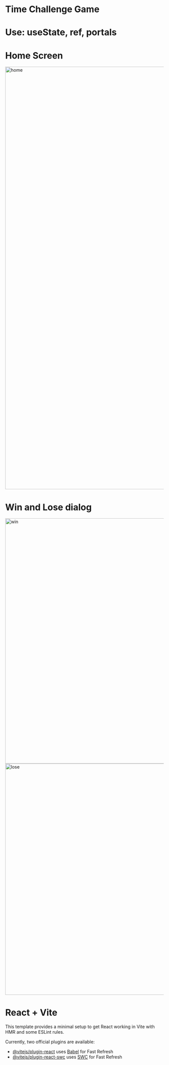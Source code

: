# Time Challenge Game

# Use: useState, ref, portals
# Home Screen
<img width="1339" alt="home" src="https://github.com/user-attachments/assets/e6e96af4-870d-47bb-9911-fe0d863fe8d5" />

# Win and Lose dialog
<img width="777" alt="win" src="https://github.com/user-attachments/assets/7ae307ed-fab3-4f43-845b-bdf3e34ecb51" />
<img width="733" alt="lose" src="https://github.com/user-attachments/assets/b06f8c7d-7bbb-42f9-98de-22036adc09f9" />

# React + Vite

This template provides a minimal setup to get React working in Vite with HMR and some ESLint rules.

Currently, two official plugins are available:

- [@vitejs/plugin-react](https://github.com/vitejs/vite-plugin-react/blob/main/packages/plugin-react/README.md) uses [Babel](https://babeljs.io/) for Fast Refresh
- [@vitejs/plugin-react-swc](https://github.com/vitejs/vite-plugin-react-swc) uses [SWC](https://swc.rs/) for Fast Refresh
